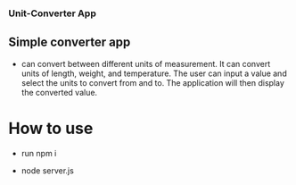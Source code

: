 ### Unit-Converter App

## Simple converter app

- can convert between different units of measurement. It can convert units of length, weight, and temperature. The user can input a value and select the units to convert from and to. The application will then display the converted value.

# How to use

- run npm i

- node server.js
